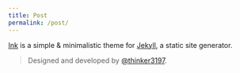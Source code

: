 ```yaml
---
title: Post
permalink: /post/
---
```


<p class="heavy-title"><a href="http://github.com/thinker3197/Ink">Ink</a> is a simple & minimalistic theme for <a href="http://jekyllrb.com">Jekyll</a>, a static site generator.</p>

>Designed and developed by [@thinker3197](https://github.com/thinker3197).
